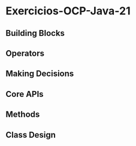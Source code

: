 # Exercicios-OCP-Java-21

## Building Blocks
## Operators
## Making Decisions
## Core APIs
## Methods
## Class Design
